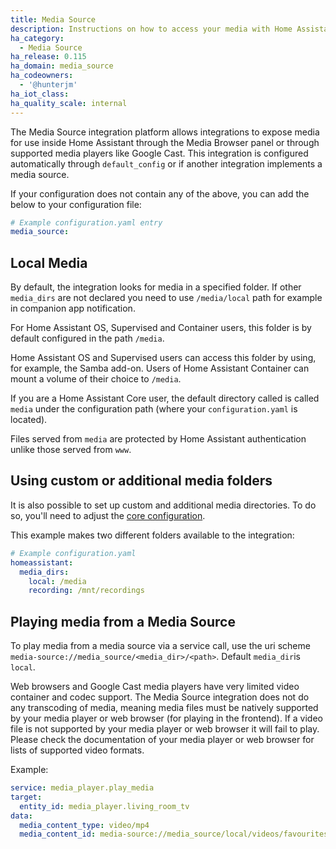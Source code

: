 ```yaml
---
title: Media Source
description: Instructions on how to access your media with Home Assistant.
ha_category:
  - Media Source
ha_release: 0.115
ha_domain: media_source
ha_codeowners:
  - '@hunterjm'
ha_iot_class:
ha_quality_scale: internal
---
```


The Media Source integration platform allows integrations to expose media for
use inside Home Assistant through the Media Browser panel or through supported
media players like Google Cast. This integration is configured automatically
through `default_config` or if another integration implements a media source.

If your configuration does not contain any of the above, you can add the below
to your configuration file:

```yaml
# Example configuration.yaml entry
media_source:
```

## Local Media

By default, the integration looks for media in a specified folder.
If other `media_dirs` are not declared you need to use `/media/local` path for 
example in companion app notification.

For Home Assistant OS, Supervised and Container users, this folder is by default
configured in the path `/media`.

Home Assistant OS and Supervised users can access this folder by using,
for example, the Samba add-on. Users of Home Assistant Container can
mount a volume of their choice to `/media`.

If you are a Home Assistant Core user, the default directory called is called
`media` under the configuration path (where your `configuration.yaml` is located).

Files served from `media` are protected by Home Assistant authentication
unlike those served from `www`.

## Using custom or additional media folders

It is also possible to set up custom and additional media directories. To do
so, you'll need to adjust the [core configuration][basic-configuration].

This example makes two different folders available to the integration:

```yaml
# Example configuration.yaml
homeassistant:
  media_dirs:
    local: /media
    recording: /mnt/recordings
```

## Playing media from a Media Source

To play media from a media source via a service call, use the uri scheme `media-source://media_source/<media_dir>/<path>`.
Default `media_dir`is `local`.

<div class="note">
Web browsers and Google Cast media players have very limited video container and codec support. The Media Source integration does not do any transcoding of media, meaning media files must be natively supported by your media player or web browser (for playing in the frontend). If a video file is not supported by your media player or web browser it will fail to play. Please check the documentation of your media player or web browser for lists of supported video formats.
</div>

Example:
```yaml
service: media_player.play_media
target:
  entity_id: media_player.living_room_tv
data:
  media_content_type: video/mp4
  media_content_id: media-source://media_source/local/videos/favourites/Epic Sax Guy 10 Hours.mp4
```

[basic-configuration]: /docs/configuration/basic/#media_dirs
